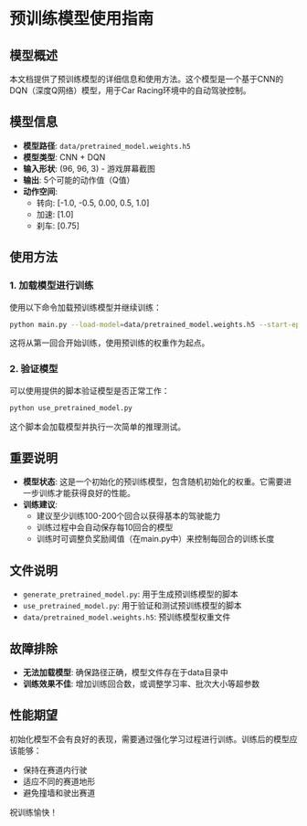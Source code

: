 # 预训练模型使用指南

## 模型概述

本文档提供了预训练模型的详细信息和使用方法。这个模型是一个基于CNN的DQN（深度Q网络）模型，用于Car Racing环境中的自动驾驶控制。

## 模型信息

- **模型路径**: `data/pretrained_model.weights.h5`
- **模型类型**: CNN + DQN
- **输入形状**: (96, 96, 3) - 游戏屏幕截图
- **输出**: 5个可能的动作值（Q值）
- **动作空间**: 
  - 转向: [-1.0, -0.5, 0.00, 0.5, 1.0]
  - 加速: [1.0]
  - 刹车: [0.75]

## 使用方法

### 1. 加载模型进行训练

使用以下命令加载预训练模型并继续训练：

```bash
python main.py --load-model=data/pretrained_model.weights.h5 --start-episode=1
```

这将从第一回合开始训练，使用预训练的权重作为起点。

### 2. 验证模型

可以使用提供的脚本验证模型是否正常工作：

```bash
python use_pretrained_model.py
```

这个脚本会加载模型并执行一次简单的推理测试。

## 重要说明

- **模型状态**: 这是一个初始化的预训练模型，包含随机初始化的权重。它需要进一步训练才能获得良好的性能。
- **训练建议**:
  - 建议至少训练100-200个回合以获得基本的驾驶能力
  - 训练过程中会自动保存每10回合的模型
  - 训练时可调整负奖励阈值（在main.py中）来控制每回合的训练长度

## 文件说明

- `generate_pretrained_model.py`: 用于生成预训练模型的脚本
- `use_pretrained_model.py`: 用于验证和测试预训练模型的脚本
- `data/pretrained_model.weights.h5`: 预训练模型权重文件

## 故障排除

- **无法加载模型**: 确保路径正确，模型文件存在于data目录中
- **训练效果不佳**: 增加训练回合数，或调整学习率、批次大小等超参数

## 性能期望

初始化模型不会有良好的表现，需要通过强化学习过程进行训练。训练后的模型应该能够：
- 保持在赛道内行驶
- 适应不同的赛道地形
- 避免撞墙和驶出赛道

祝训练愉快！